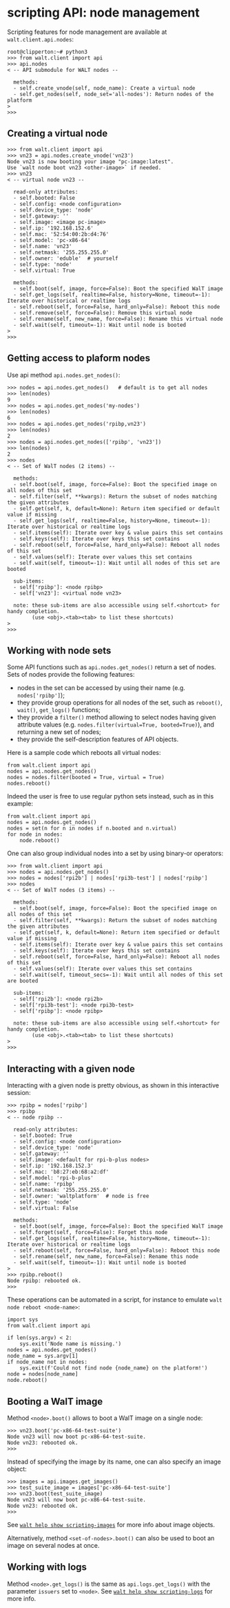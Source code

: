 # scripting API: node management

Scripting features for node management are available at `walt.client.api.nodes`:

```
root@clipperton:~# python3
>>> from walt.client import api
>>> api.nodes
< -- API submodule for WALT nodes --

  methods:
  - self.create_vnode(self, node_name): Create a virtual node
  - self.get_nodes(self, node_set='all-nodes'): Return nodes of the platform
>
>>>
```

## Creating a virtual node

```
>>> from walt.client import api
>>> vn23 = api.nodes.create_vnode('vn23')
Node vn23 is now booting your image "pc-image:latest".
Use `walt node boot vn23 <other-image>` if needed.
>>> vn23
< -- virtual node vn23 --

  read-only attributes:
  - self.booted: False
  - self.config: <node configuration>
  - self.device_type: 'node'
  - self.gateway: ''
  - self.image: <image pc-image>
  - self.ip: '192.168.152.6'
  - self.mac: '52:54:00:2b:d4:76'
  - self.model: 'pc-x86-64'
  - self.name: 'vn23'
  - self.netmask: '255.255.255.0'
  - self.owner: 'eduble'  # yourself
  - self.type: 'node'
  - self.virtual: True

  methods:
  - self.boot(self, image, force=False): Boot the specified WalT image
  - self.get_logs(self, realtime=False, history=None, timeout=-1): Iterate over historical or realtime logs
  - self.reboot(self, force=False, hard_only=False): Reboot this node
  - self.remove(self, force=False): Remove this virtual node
  - self.rename(self, new_name, force=False): Rename this virtual node
  - self.wait(self, timeout=-1): Wait until node is booted
>
>>>
```

## Getting access to plaform nodes

Use api method `api.nodes.get_nodes()`:
```
>>> nodes = api.nodes.get_nodes()   # default is to get all nodes
>>> len(nodes)
9
>>> nodes = api.nodes.get_nodes('my-nodes')
>>> len(nodes)
6
>>> nodes = api.nodes.get_nodes('rpibp,vn23')
>>> len(nodes)
2
>>> nodes = api.nodes.get_nodes(['rpibp', 'vn23'])
>>> len(nodes)
2
>>> nodes
< -- Set of WalT nodes (2 items) --

  methods:
  - self.boot(self, image, force=False): Boot the specified image on all nodes of this set
  - self.filter(self, **kwargs): Return the subset of nodes matching the given attributes
  - self.get(self, k, default=None): Return item specified or default value if missing
  - self.get_logs(self, realtime=False, history=None, timeout=-1): Iterate over historical or realtime logs
  - self.items(self): Iterate over key & value pairs this set contains
  - self.keys(self): Iterate over keys this set contains
  - self.reboot(self, force=False, hard_only=False): Reboot all nodes of this set
  - self.values(self): Iterate over values this set contains
  - self.wait(self, timeout=-1): Wait until all nodes of this set are booted

  sub-items:
  - self['rpibp']: <node rpibp>
  - self['vn23']: <virtual node vn23>

  note: these sub-items are also accessible using self.<shortcut> for handy completion.
        (use <obj>.<tab><tab> to list these shortcuts)
>
>>>
```

## Working with node sets

Some API functions such as `api.nodes.get_nodes()` return a set of nodes.
Sets of nodes provide the following features:
* nodes in the set can be accessed by using their name (e.g. `nodes['rpibp']`);
* they provide group operations for all nodes of the set, such as `reboot()`, `wait()`, `get_logs()` functions;
* they provide a `filter()` method allowing to select nodes having given attribute values (e.g. `nodes.filter(virtual=True, booted=True)`), and returning a new set of nodes;
* they provide the self-description features of API objects.

Here is a sample code which reboots all virtual nodes:
```
from walt.client import api
nodes = api.nodes.get_nodes()
nodes = nodes.filter(booted = True, virtual = True)
nodes.reboot()
```

Indeed the user is free to use regular python sets instead, such as in this example:
```
from walt.client import api
nodes = api.nodes.get_nodes()
nodes = set(n for n in nodes if n.booted and n.virtual)
for node in nodes:
    node.reboot()
```

One can also group individual nodes into a set by using binary-or operators:
```
>>> from walt.client import api
>>> nodes = api.nodes.get_nodes()
>>> nodes = nodes['rpi2b'] | nodes['rpi3b-test'] | nodes['rpibp']
>>> nodes
< -- Set of WalT nodes (3 items) --

  methods:
  - self.boot(self, image, force=False): Boot the specified image on all nodes of this set
  - self.filter(self, **kwargs): Return the subset of nodes matching the given attributes
  - self.get(self, k, default=None): Return item specified or default value if missing
  - self.items(self): Iterate over key & value pairs this set contains
  - self.keys(self): Iterate over keys this set contains
  - self.reboot(self, force=False, hard_only=False): Reboot all nodes of this set
  - self.values(self): Iterate over values this set contains
  - self.wait(self, timeout_secs=-1): Wait until all nodes of this set are booted

  sub-items:
  - self['rpi2b']: <node rpi2b>
  - self['rpi3b-test']: <node rpi3b-test>
  - self['rpibp']: <node rpibp>

  note: these sub-items are also accessible using self.<shortcut> for handy completion.
        (use <obj>.<tab><tab> to list these shortcuts)
>
>>>
```

## Interacting with a given node

Interacting with a given node is pretty obvious, as shown in this interactive session:

```
>>> rpibp = nodes['rpibp']
>>> rpibp
< -- node rpibp --

  read-only attributes:
  - self.booted: True
  - self.config: <node configuration>
  - self.device_type: 'node'
  - self.gateway: ''
  - self.image: <default for rpi-b-plus nodes>
  - self.ip: '192.168.152.3'
  - self.mac: 'b8:27:eb:68:a2:df'
  - self.model: 'rpi-b-plus'
  - self.name: 'rpibp'
  - self.netmask: '255.255.255.0'
  - self.owner: 'waltplatform'  # node is free
  - self.type: 'node'
  - self.virtual: False

  methods:
  - self.boot(self, image, force=False): Boot the specified WalT image
  - self.forget(self, force=False): Forget this node
  - self.get_logs(self, realtime=False, history=None, timeout=-1): Iterate over historical or realtime logs
  - self.reboot(self, force=False, hard_only=False): Reboot this node
  - self.rename(self, new_name, force=False): Rename this node
  - self.wait(self, timeout=-1): Wait until node is booted
>
>>> rpibp.reboot()
Node rpibp: rebooted ok.
>>> 
```

These operations can be automated in a script, for instance to emulate `walt node reboot <node-name>`:

```
import sys
from walt.client import api

if len(sys.argv) < 2:
    sys.exit('Node name is missing.')
nodes = api.nodes.get_nodes()
node_name = sys.argv[1]
if node_name not in nodes:
    sys.exit(f'Could not find node {node_name} on the platform!')
node = nodes[node_name]
node.reboot()
```


## Booting a WalT image

Method `<node>.boot()` allows to boot a WalT image on a single node:

```
>>> vn23.boot('pc-x86-64-test-suite')
Node vn23 will now boot pc-x86-64-test-suite.
Node vn23: rebooted ok.
>>>
```

Instead of specifying the image by its name, one can also specify an image object:

```
>>> images = api.images.get_images()
>>> test_suite_image = images['pc-x86-64-test-suite']
>>> vn23.boot(test_suite_image)
Node vn23 will now boot pc-x86-64-test-suite.
Node vn23: rebooted ok.
>>>
```

See [`walt help show scripting-images`](scripting-images.md) for more info about image objects.

Alternatively, method `<set-of-nodes>.boot()` can also be used to boot an image on several nodes at once.


## Working with logs

Method `<node>.get_logs()` is the same as `api.logs.get_logs()` with the
parameter `issuers` set to `<node>`. See [`walt help show scripting-logs`](scripting-logs.md) for more info.
